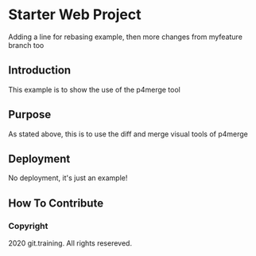 # Starter Web Project

Adding a line for rebasing example, then more changes from myfeature branch too

## Introduction

This example is to show the use of the p4merge tool

## Purpose

As stated above, this is to use the diff and merge visual tools of p4merge

## Deployment

No deployment, it's just an example!

## How To Contribute

### Copyright

2020 git.training. All rights resereved.
